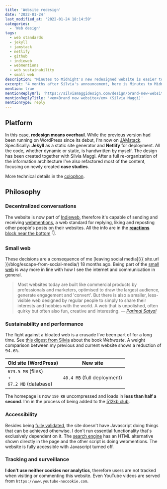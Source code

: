 ```yaml
---
title: 'Website redesign'
date: '2022-01-24'
last_modified_at: '2022-01-24 18:14:59'
categories: 
  - 'Web design'
tags:
  - web standards
  - jekyll
  - jamstack
  - netlify
  - github
  - indieweb
  - webmentions
  - web sustainability
  - small web
description: "Minutes to Midnight's new redesigned website is easier to navigate and straight to the point. Built with JAMstack on Netlify."
excerpt: "4 months after Silvia's announcement, here is Minutes to Midnight's new redesigned website. Easier to navigate and straight to the point, I finally have full control over my code and my online presence."
mention: true
mentionReplyUrl: 'https://silviamaggidesign.com/design/brand-new-website/'
mentionReplyTitle: '<em>Brand new website</em> (Silvia Maggi)'
mentionType: reply
---
```

## Platform

In this case, **redesign means overhaul**. While the previous version had been running on WordPress since its debut, I'm now on [JAMstack](https://jamstack.org/what-is-jamstack/). Specifically: **Jekyll** as a static site generator and **Netlify** for deployment. All the code, whether dynamic or static, is handwritten by myself. The design has been created together with Silvia Maggi. After a full re-organization of the information architecture I've also refactored most of the content, focusing on newly created **case studies**.

More technical details in the [colophon](/colophon/).

## Philosophy

### Decentralized conversations

The website is now part of [Indieweb](https://indieweb.org/), therefore it's capable of sending and receiving [webmentions](https://alistapart.com/article/webmentions-enabling-better-communication-on-the-internet/), a web standard for replying, liking and reposting other people's posts on their websites. All the info are in the [**reactions** block near the bottom](#comments)&nbsp;👇.

### Small web

These decisions are a consequence of me [leaving social media]({{ site.url }}/blog/escape-from-social-media/) 18 months ago. Being part of the [small web](https://benhoyt.com/writings/the-small-web-is-beautiful/) is way more in line with how I see the internet and communication in general.

> Most websites today are built like commercial products by professionals and marketers, optimised to draw the largest audience, generate engagement and 'convert'. But there is also a smaller, less-visible web designed by regular people to simply to share their interests and hobbies with the world. A web that is unpolished, often quirky but often also fun, creative and interesting.
> <cite>— [Parimal Satyal](https://neustadt.fr/essays/the-small-web/)</cite>

### Sustainability and performance

The fight against a bloated web is a crusade I've been part of for a long time. See [this digest from Silvia](https://silviamaggidesign.com/design-digested/biased-ai/#webwaste) about the book _Webwaste_. A weight comparison between my previous and current website shows a reduction of <kbd>94.6%</kbd>.

<div class="table-responsive my-5">
  <table class="table">
    <thead>
      <tr>
        <th scope="col" class="align-top text-center text-uppercase fw-bold">Old site (WordPress)</th>
        <th scope="col" class="align-top text-center text-uppercase fw-bold">New site</th>
      </tr>
    </thead>
    <tbody>
      <tr>
        <td class="text-center fs-4"><code>673.5 MB</code> (files)<br>+<br><code>67.2 MB</code> (database)</td>
        <td class="text-center fs-4"><code>40.4 MB</code> (full deployment)</td>
      </tr>
    </tbody>
  </table>
</div>

The homepage is now `150 KB` uncompressed and loads in **less than half a second**. I'm in the process of being added to the [512kb club](https://512kb.club/faq).

### Accessibility

Besides being [fully validated](/colophon/#accessibility), the site doesn't have Javascript doing things that can be achieved otherwise. I don't run essential functionality that's exclusively dependent on it. The [search engine](/search/) has an HTML alternative shown directly in the page and the other script is doing webmentions. The website is fully accessible with Javascript turned off.

### Tracking and surveillance

**I don't use neither cookies nor analytics**, therefore users are not tracked when visiting or commenting this website. Even YouTube videos are served from `https://www.youtube-nocookie.com`.
